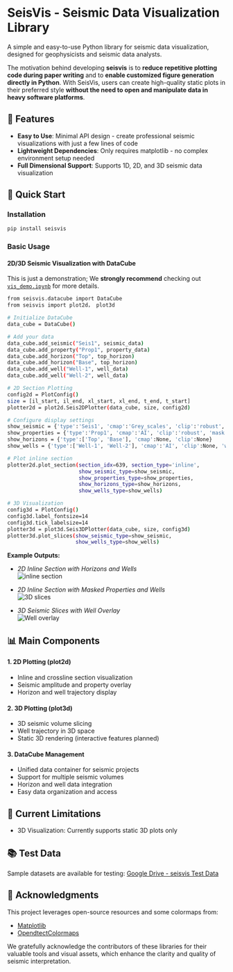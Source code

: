 # SeisVis - Seismic Data Visualization Library


A simple and easy-to-use Python library for seismic data visualization, designed for geophysicists and seismic data analysts.

The motivation behind developing **seisvis** is to **reduce repetitive plotting code during paper writing** and to **enable customized figure generation directly in Python**. With SeisVis, users can create high-quality static plots in their preferred style **without the need to open and manipulate data in heavy software platforms**.


## 🌟 Features

- **Easy to Use**: Minimal API design - create professional seismic visualizations with just a few lines of code
- **Lightweight Dependencies**: Only requires matplotlib - no complex environment setup needed
- **Full Dimensional Support**: Supports 1D, 2D, and 3D seismic data visualization

## 🚀 Quick Start

### Installation

```bash
pip install seisvis
```

### Basic Usage

#### 2D/3D Seismic Visualization with DataCube
This is just a demonstration; We **strongly recommend** checking out [`vis_demo.ipynb`](./vis_demo.ipynb) for more details.


```bash
from seisvis.datacube import DataCube
from seisvis import plot2d， plot3d

# Initialize DataCube
data_cube = DataCube()

# Add your data
data_cube.add_seismic("Seis1", seismic_data)
data_cube.add_property("Prop1", property_data)
data_cube.add_horizon("Top", top_horizon)
data_cube.add_horizon("Base", top_horizon)
data_cube.add_well("Well-1", well_data)
data_cube.add_well("Well-2", well_data)

# 2D Section Plotting
config2d = PlotConfig()
size = [il_start, il_end, xl_start, xl_end, t_end, t_start]
plotter2d = plot2d.Seis2DPlotter(data_cube, size, config2d)

# Configure display settings
show_seismic = {'type':'Seis1', 'cmap':'Grey_scales', 'clip':'robust', 'mask':False, 'bar':True}
show_properties = {'type':'Prop1', 'cmap':'AI', 'clip':'robust', 'mask':True, 'bar':False}
show_horizons = {'type':['Top', 'Base'], 'cmap':None, 'clip':None}
show_wells = {'type':['Well-1', 'Well-2'], 'cmap':'AI', 'clip':None, 'width':4}

# Plot inline section
plotter2d.plot_section(section_idx=639, section_type='inline',
                       show_seismic_type=show_seismic,
                       show_properties_type=show_properties,
                       show_horizons_type=show_horizons,
                       show_wells_type=show_wells)

# 3D Visualization
config3d = PlotConfig()
config3d.label_fontsize=14
config3d.tick_labelsize=14
plotter3d = plot3d.Seis3DPlotter(data_cube, size, config3d)
plotter3d.plot_slices(show_seismic_type=show_seismic,
                      show_wells_type=show_wells)
 ```
**Example Outputs:**

- *2D Inline Section with Horizons and Wells*  
  ![inline section](images/inline_with_hor.png)

- *2D Inline Section with Masked Properties and Wells*  
  ![3D slices](images/inline_with_mask.png)

- *3D Seismic Slices with Well Overlay*  
  ![Well overlay](images/seis3d.png)

## 📊 Main Components


#### 1. 2D Plotting (plot2d)

- Inline and crossline section visualization
- Seismic amplitude and property overlay
- Horizon and well trajectory display

#### 2. 3D Plotting (plot3d)

- 3D seismic volume slicing
- Well trajectory in 3D space
- Static 3D rendering (interactive features planned)

#### 3. DataCube Management

- Unified data container for seismic projects
- Support for multiple seismic volumes
- Horizon and well data integration
- Easy data organization and access

## 🔧 Current Limitations

- 3D Visualization: Currently supports static 3D plots only 

## 📚 Test Data
Sample datasets are available for testing:
[Google Drive - seisvis Test Data](https://drive.google.com/drive/folders/1IY6pkdu4o7M7jgoc5ILKwJagQ82bZkfx?usp=drive_link)


## 🙏 Acknowledgments
This project leverages open-source resources and some colormaps from:
- [Matplotlib](https://matplotlib.org/)
- [OpendtectColormaps](https://github.com/whimian/OpendtectColormaps)
  
We gratefully acknowledge the contributors of these libraries for their valuable tools and visual assets, which enhance the clarity and quality of seismic interpretation.